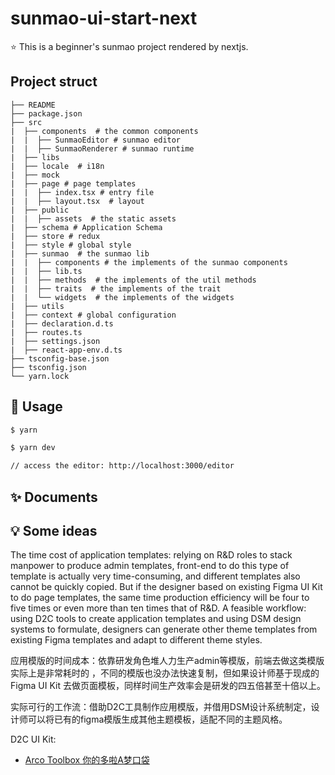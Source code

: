 # sunmao-ui-start-next

⭐️ This is a beginner's sunmao project rendered by nextjs.

## Project struct

```
├── README
├── package.json
├── src
|  ├── components  # the common components
|  |  ├── SunmaoEditor # sunmao editor
|  |  ├── SunmaoRenderer # sunmao runtime
|  ├── libs
|  ├── locale  # i18n
|  ├── mock
|  ├── page # page templates
|  |  ├── index.tsx # entry file
|  |  ├── layout.tsx  # layout
|  ├── public
|  |  ├── assets  # the static assets
|  ├── schema # Application Schema
|  ├── store # redux
|  ├── style # global style
|  ├── sunmao  # the sunmao lib
|  |  ├── components # the implements of the sunmao components
|  |  ├── lib.ts
|  |  ├── methods  # the implements of the util methods
|  |  ├── traits  # the implements of the trait
|  |  └── widgets  # the implements of the widgets
|  ├── utils
|  ├── context # global configuration
|  ├── declaration.d.ts
|  ├── routes.ts
|  ├── settings.json
|  ├── react-app-env.d.ts
├── tsconfig-base.json
├── tsconfig.json
└── yarn.lock
```
## 🌈 Usage

```bash
$ yarn

$ yarn dev

// access the editor: http://localhost:3000/editor
```

## ✨ Documents

[](https://github.com/smartxworks/sunmao-ui/tree/develop/docs/zh)

## 💡 Some ideas

The time cost of application templates: relying on R&D roles to stack manpower to produce admin templates, front-end to do this type of template is actually very time-consuming, and different templates also cannot be quickly copied. But if the designer based on existing Figma UI Kit to do page templates, the same time production efficiency will be four to five times or even more than ten times that of R&D.
A feasible workflow: using D2C tools to create application templates and using DSM design systems to formulate, designers can generate other theme templates from existing Figma templates and adapt to different theme styles.

应用模版的时间成本：依靠研发角色堆人力生产admin等模版，前端去做这类模版实际上是非常耗时的 ，不同的模版也没办法快速复制，但如果设计师基于现成的Figma UI Kit 去做页面模板，同样时间生产效率会是研发的四五倍甚至十倍以上。

实际可行的工作流：借助D2C工具制作应用模版，并借用DSM设计系统制定，设计师可以将已有的figma模版生成其他主题模板，适配不同的主题风格。

D2C UI Kit:

- [Arco Toolbox 你的多啦A梦口袋](https://www.figma.com/community/plugin/1097814681219767573)
